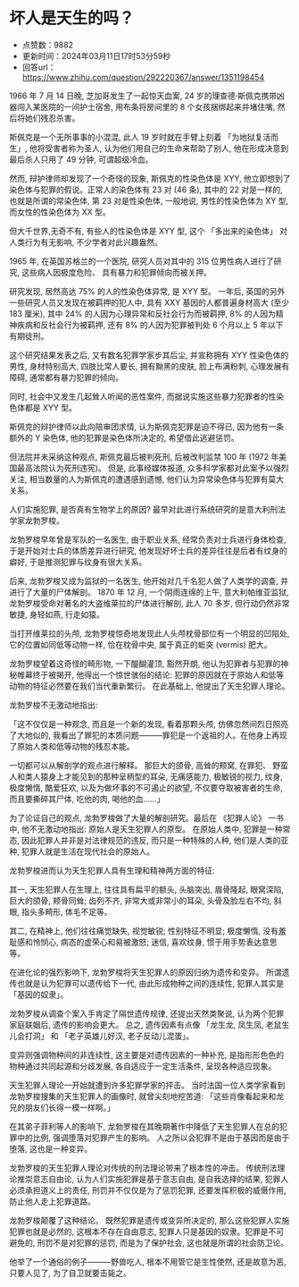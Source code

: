 # 坏人是天生的吗？
- 点赞数：9882
- 更新时间：2024年03月11日17时53分59秒
- 回答url：https://www.zhihu.com/question/292220367/answer/1351198454
<body>
 <p>1966 年 7 月 14 日晚, 芝加哥发生了一起惊天血案, 24 岁的理查德·斯佩克携带凶器闯入某医院的一间护士宿舍, 用布条将房间里的 8 个女孩捆绑起来并堵住嘴, 然后将她们残忍杀害。</p>
 <p>斯佩克是一个无所事事的小混混, 此人 19 岁时就在手臂上刻着 「为地狱复活而生」, 他将受害者称为圣人, 认为他们用自己的生命来帮助了别人, 他在形成决意到最后杀人只用了 49 分钟, 可谓超级冷血。</p>
 <p>然而, 辩护律师却发现了一个奇怪的现象, 斯佩克的性染色体是 XYY, 他立即想到了染色体与犯罪的假说。正常人的染色体有 23 对 (46 条), 其中的 22 对是一样的, 也就是所谓的常染色体, 第 23 对是性染色体, 一般地说, 男性的性染色体为 XY 型, 而女性的性染色体为 XX 型。</p>
 <p>但大千世界,无奇不有, 有些人的性染色体是 XYY 型, 这个 「多出来的染色体」 对人类行为有无影响, 不少学者对此兴趣盎然。</p>
 <p>1965 年, 在英国苏格兰的一个医院, 研究人员对其中的 315 位男性病人进行了研究, 这些病人因极度危险、 具有暴力和犯罪倾向而被关押。</p>
 <p>研究发现, 居然高达 75% 的人的性染色体异常, 是 XYY 型。 一年后, 英国的另外一些研究人员又发现在被羁押的犯人中, 具有 XXY 基因的人都普遍身材高大 (至少 183 厘米), 其中 24% 的人因为心理异常和反社会行为而被羁押, 8% 的人因为精神疾病和反社会行为被羁押, 还有 8% 的人因为犯罪被判处 6 个月以上 5 年以下有期徒刑。</p>
 <p>这个研究结果发表之后, 又有数名犯罪学家步其后尘, 并宣称拥有 XYY 性染色体的男性, 身材特别高大, 四肢比常人要长, 拥有黝黑的皮肤, 脸上布满粉刺, 心理发展有障碍, 通常都有暴力犯罪的倾向。</p>
 <p>同时, 社会中又发生几起耸人听闻的恶性案件, 而据说实施这些暴力犯罪者的性染色体都是 XYY 型。</p>
 <p>斯佩克的辩护律师以此向陪审团求情, 认为斯佩克犯罪是迫不得已, 因为他有一条额外的 Y 染色体, 他的犯罪是染色体所决定的, 希望借此逃避惩罚。</p>
 <p>但法院并未采纳这种观点, 斯佩克最后被判死刑, 后被改判监禁 100 年 (1972 年美国最高法院认为死刑违宪)。 但是, 此事经媒体报道, 众多科学家都对此案予以强烈关注, 相当数量的人为斯佩克的遭遇感到遗憾, 他们认为异常染色体与犯罪有莫大关系。</p>
 <p>人们实施犯罪, 是否真有生物学上的原因? 最早对此进行系统研究的是意大利刑法学家龙勃罗梭。</p>
 <p>龙勃罗梭早年曾是军队的一名医生, 由于职业关系, 经常负责对士兵进行身体检查, 于是开始对士兵的体质差异进行研究, 他发现好坏士兵的差异往往是后者有纹身的癖好, 于是推测犯罪与纹身有很大关系。</p>
 <p>后来, 龙勃罗梭又成为监狱的一名医生, 他开始对几千名犯人做了人类学的调查, 并进行了大量的尸体解剖。 1870 年 12 月, 一个阴雨连绵的上午, 意大利帕维亚监狱, 龙勃罗梭受命对著名的大盗维莱拉的尸体进行解剖, 此人 70 多岁, 但行动仍然非常敏捷, 身轻如燕, 行走如猿。</p>
 <p>当打开维莱拉的头颅, 龙勃罗梭惊奇地发现此人头颅枕骨部位有一个明显的凹陷处, 它的位置如同低等动物一样, 恰在枕骨中央, 属于真正的蚯突 (vermis) 肥大。</p>
 <p>龙勃罗梭望着这奇怪的畸形物, 一下醍醐灌顶, 豁然开朗, 他认为犯罪者与犯罪的神秘帷幕终于被揭开, 他得出一个惊世骇俗的结论: 犯罪的原因就在于原始人和低等动物的特征必然要在我们当代重新繁衍。 在此基础上, 他提出了天生犯罪人理论。</p>
 <p>龙勃罗梭不无激动地指出:</p>
 <p>「这不仅仅是一种观念, 而且是一个新的发现, 看着那颗头颅, 仿佛忽然间烈日照亮了大地似的, 我看出了罪犯的本质问题———罪犯是一个返祖的人。在他身上再现了原始人类和低等动物的残忍本能。</p>
 <p>一切都可以从解剖学的观点进行解释。 那巨大的颌骨, 高耸的颊窝, 在罪犯、 野蛮人和类人猿身上才能见到的那种呈柄型的耳朵, 无痛感能力, 极敏锐的视力, 纹身, 极度懒惰, 酷爱狂欢, 以及为做坏事的不可遏止的欲望, 不仅要夺取被害者的生命, 而且要撕碎其尸体, 吃他的肉, 喝他的血……」</p>
 <p>为了论证自己的观点, 龙勃罗梭做了大量的解剖研究。最后在 《犯罪人论》 一书中, 他不无激动地指出: 原始人是天生犯罪人的原型。 在原始人类中, 犯罪是一种常态, 因此犯罪人并非是对法律规范的违反, 而只是一种特殊的人种, 他们是人类的亚种, 犯罪人就是生活在现代社会的原始人。</p>
 <p>龙勃罗梭进而认为天生犯罪人具有生理和精神两方面的特征:</p>
 <p>其一, 天生犯罪人在生理上, 往往具有扁平的额头, 头脑突出, 眉骨隆起, 眼窝深陷, 巨大的颌骨, 颊骨同耸; 齿列不齐, 非常大或非常小的耳朵, 头骨及脸左右不均, 斜眼, 指头多畸形, 体毛不足等。</p>
 <p>其二, 在精神上, 他们往往痛觉缺失, 视觉敏锐; 性别特征不明显; 极度懒惰, 没有羞耻感和怜悯心, 病态的虚荣心和易被激怒; 迷信, 喜欢纹身, 惯于用手势表达意思等。</p>
 <p>在进化论的强烈影响下, 龙勃罗梭将天生犯罪人的原因归纳为遗传和变异。 所谓遗传也就是认为犯罪可以遗传给下一代, 由此形成物种之间的连续性, 犯罪人其实是 「基因的奴隶」。</p>
 <p>龙勃罗梭从调查个案入手肯定了隔世遗传规律, 还提出天然类聚说, 认为两个犯罪家庭联姻后, 遗传的影响会更大。 总之, 遗传因素有点像 「龙生龙, 凤生凤, 老鼠生儿会打洞」 和 「老子英雄儿好汉, 老子反动儿混蛋」。</p>
 <p>变异则强调物种间的非连续性, 这主要是对遗传因素的一种补充, 是指形形色色的物种通过共同起源和分歧发展, 各自适应于一定生活条件, 呈现各种适应现象。</p>
 <p>天生犯罪人理论一开始就遭到许多犯罪学家的抨击。 当时法国一位人类学家看到龙勃罗梭搜集的天生犯罪人的画像时, 就曾尖刻地挖苦道: 「这些肖像看起来和龙兄的朋友们长得一模一样啊。」</p>
 <p>在其弟子菲利等人的影响下, 龙勃罗梭在其晚期著作中降低了天生犯罪人在总的犯罪中的比例, 强调堕落对犯罪产生的影响。 人之所以会犯罪不是由于基因而是由于堕落, 这也是一种变异。</p>
 <p>龙勃罗梭的天生犯罪人理论对传统的刑法理论带来了根本性的冲击。 传统刑法理论推崇意志自由论, 认为人们实施犯罪是基于意志自由, 是自我选择的结果, 犯罪人必须承担道义上的责任, 刑罚并不仅仅是为了惩罚犯罪, 还要发挥积极的威慑作用, 防止他人走上犯罪道路。</p>
 <p>龙勃罗梭颠覆了这种结论。 既然犯罪是遗传或变异所决定的, 那么这些犯罪人实施犯罪也就是必然的, 这根本不存在自由意志, 犯罪人只是基因的奴隶。犯罪是不可避免的, 刑罚不是对犯罪的惩罚, 而是为了保护社会, 这也就是所谓的社会防卫论。</p>
 <p>他举了一个通俗的例子———野兽吃人, 根本不用管它是生性使然, 还是故意为恶, 只要人见了, 为了自卫就要击毙之。</p>
</body>